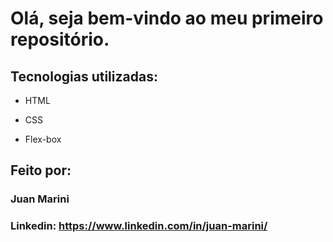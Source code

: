 # Olá, seja bem-vindo ao meu primeiro repositório.

## Tecnologias utilizadas:

* HTML

* CSS

* Flex-box

## Feito por:

### Juan Marini

### Linkedin: https://www.linkedin.com/in/juan-marini/
